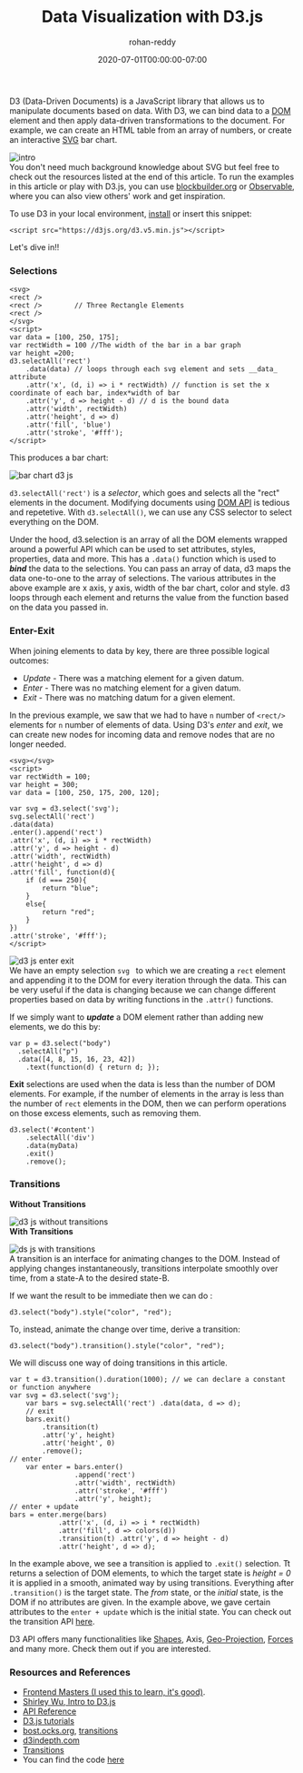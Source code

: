 ﻿---
layout: engineering-education
status: publish
published: true
slug: data-visualization-with-d3-js
title: Data Visualization with D3.js
description: Data visualization is the graphic representation of data. It involves producing images that communicate relationships among the represented data to viewers of the images, using visual elements like charts and graphs.
author: rohan-reddy
date: 2020-07-01T00:00:00-07:00
topics: []
excerpt_separator: <!--more-->
images:

  - url: /engineering-education/data-visualization-with-d3-js/hero.jpg
    alt: data visualization example image
---
D3 (Data-Driven Documents) is a JavaScript library that allows us to manipulate documents based on data. With D3, we can bind data to a [DOM](https://www.w3schools.com/js/js_htmldom.asp) element and then apply data-driven transformations to the document. For example, we can create an HTML table from an array of numbers, or create an interactive [SVG](https://www.w3schools.com/graphics/svg_intro.asp) bar chart.
<!--more-->

![intro](/engineering-education/data-visualization-with-d3-js/first.png)<br>
You don't need much background knowledge about SVG but feel free to check out the resources listed at the end of this article. To run the examples in this article or play with D3.js, you can use [blockbuilder.org](https://blockbuilder.org) or [Observable](https://observablehq.com), where you can also view others' work and get inspiration.

To use D3 in your local environment, [install](https://github.com/d3/d3/releases/) or insert this snippet:

`<script src="https://d3js.org/d3.v5.min.js"></script>
`

Let's dive in!!

### Selections

```
<svg>
<rect />
<rect />		// Three Rectangle Elements
<rect />
</svg>
<script>
var data = [100, 250, 175];
var rectWidth = 100 //The width of the bar in a bar graph
var height =200;
d3.selectAll('rect')
	.data(data) // loops through each svg element and sets __data_ attribute
	.attr('x', (d, i) => i * rectWidth) // function is set the x coordinate of each bar, index*width of bar
	.attr('y', d => height - d) // d is the bound data
	.attr('width', rectWidth)
	.attr('height', d => d)
	.attr('fill', 'blue')
	.attr('stroke', '#fff');
</script>
```    
This produces a bar chart:

![bar chart d3 js](/engineering-education/data-visualization-with-d3-js/second.png)

`d3.selectAll('rect')`  is a *selector*, which goes and selects all the "rect" elements in the document. Modifying documents using [DOM API](https://www.w3.org/DOM/DOMTR) is tedious and repetetive. With `d3.selectAll()`, we can use any CSS selector to select everything on the DOM.

Under the hood, d3.selection is an array of all the DOM elements wrapped around a powerful API which can be used to set attributes, styles, properties, data and more. This has a `.data()` function which is used to **_bind_** the data to the selections. You can pass an array of data, d3 maps the data one-to-one to the array of selections. The various attributes in the above example are x axis, y axis, width of the bar chart, color and style. d3 loops through each element and returns the value from the function based on the data you passed in.

### Enter-Exit
When joining elements to data by key, there are three possible logical outcomes:
- _Update_  - There was a matching element for a given datum.
- _Enter_  - There was no matching element for a given datum.
- _Exit_  - There was no matching datum for a given element.


In the previous example, we saw that we had to have `n` number of `<rect/>` elements for `n` number of elements of data. Using D3's *enter* and *exit*, we can create new nodes for incoming data and remove nodes that are no longer needed.

```
<svg></svg>
<script>
var rectWidth = 100;
var height = 300;
var data = [100, 250, 175, 200, 120];

var svg = d3.select('svg');
svg.selectAll('rect')
.data(data)
.enter().append('rect')
.attr('x', (d, i) => i * rectWidth)
.attr('y', d => height - d)
.attr('width', rectWidth)
.attr('height', d => d)
.attr('fill', function(d){
	if (d === 250){
		return "blue";
	}
	else{
		return "red";
	}
})
.attr('stroke', '#fff');
</script>
```
![d3 js enter exit](/engineering-education/data-visualization-with-d3-js/enter.png)<br>
We have an empty selection `svg ` to which we are creating a `rect` element and appending it to the DOM for every iteration through the data. This can be very useful if the data is changing because we can change different properties based on data by writing functions in the `.attr()` functions.

If we simply want to ***update*** a DOM element rather than adding new elements, we do this by:

```
var p = d3.select("body")
  .selectAll("p")
  .data([4, 8, 15, 16, 23, 42])
    .text(function(d) { return d; });
```
**Exit** selections are used when the data is less than the number of DOM elements. For example, if the number of elements in the array is less than the number of `rect` elements in the DOM, then we can perform operations on those excess elements, such as removing them.
```
d3.select('#content')
	.selectAll('div')
	.data(myData)
	.exit()
	.remove();
```
### Transitions
**Without Transitions**

![d3 js without transitions](/engineering-education/data-visualization-with-d3-js/without.gif)<br>
**With Transitions**

![ds js with transitions](/engineering-education/data-visualization-with-d3-js/with.gif)<br>
A transition is an interface for animating changes to the DOM. Instead of applying changes instantaneously, transitions interpolate smoothly over time, from a state-A to the desired state-B.

If we want the result to be immediate then we can do :
```
d3.select("body").style("color", "red");
```

To, instead, animate the change over time, derive a transition:
```
d3.select("body").transition().style("color", "red");
```

We will discuss one way of doing transitions in this article.
```
var t = d3.transition().duration(1000); // we can declare a constant or function anywhere
var svg = d3.select('svg');
	var bars = svg.selectAll('rect') .data(data, d => d);
	// exit
	bars.exit()
		.transition(t)
		.attr('y', height)
		.attr('height', 0)
		.remove();
// enter
	var enter = bars.enter()
				.append('rect')
				.attr('width', rectWidth)
				.attr('stroke', '#fff')
				.attr('y', height);
// enter + update
bars = enter.merge(bars)
			.attr('x', (d, i) => i * rectWidth)
			.attr('fill', d => colors(d))
			.transition(t) .attr('y', d => height - d)
			.attr('height', d => d);
```
In the example above, we see a transition is applied to `.exit()` selection. Tt returns a selection of DOM elements, to which the target state is *height = 0* it is applied in a smooth, animated way by using transitions. Everything after `.transition()` is the target state. The *from* state, or the *initial* state, is the DOM if no attributes are given. In the example above, we gave certain attributes to the `enter + update` which is the initial state. You can check out the transition API [here](https://github.com/d3/d3-transition).

D3 API offers many functionalities like [Shapes](https://github.com/d3/d3-shape), Axis, [Geo-Projection](https://github.com/d3/d3-geo-projection), [Forces](https://github.com/d3/d3-force) and many more. Check them out if you are interested.

### Resources and References
* [Frontend Masters (I used this to learn, it's good)](https://frontendmasters.com/learn/d3-js/).
* [Shirley Wu, Intro to D3.js](http://slides.com/shirleywu/fm-d3intro#/4)
* [API Reference](https://github.com/d3/d3/blob/master/API.md)
* [D3.js tutorials](https://github.com/d3/d3/wiki/Tutorials)
* [bost.ocks.org](https://bost.ocks.org/mike/selection/), [transitions](https://bost.ocks.org/mike/transition/)
* [d3indepth.com](https://www.d3indepth.com/enterexit/)
* [Transitions](https://github.com/d3/d3-transition)
* You can find the code [here](https://gist.github.com/rohanreddych/dde3a63a464f34526a9e1fbc396c02fb)
